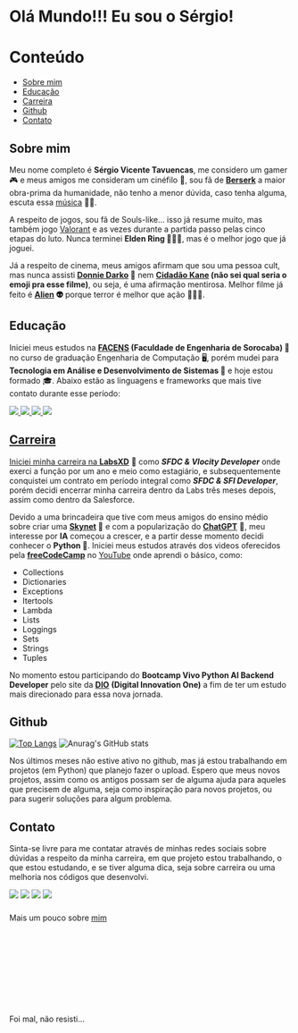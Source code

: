 # Olá Mundo!!! Eu sou o Sérgio!

# Conteúdo
- [Sobre mim](#sobre-mim)
- [Educação](#educação)
- [Carreira](#carreira)
- [Github](#github)
- [Contato](#contato)

## Sobre mim
Meu nome completo é **Sérgio Vicente Tavuencas**, me considero um gamer 🎮 e meus amigos me consideram um cinéfilo 🎥, sou fã de **[Berserk](https://pt.wikipedia.org/wiki/Berserk_(mang%C3%A1))** a maior obra-prima da humanidade, não tenho a menor dúvida, caso tenha alguma, escuta essa [música](https://www.youtube.com/watch?v=GLis0VZ9coE) 🎵😔.

A respeito de jogos, sou fã de Souls-like... isso já resume muito, mas também jogo [Valorant](https://pt.wikipedia.org/wiki/Valorant) e as vezes durante a partida passo pelas cinco etapas do luto. Nunca terminei **Elden Ring 👴🏻💍**, mas é o melhor jogo que já joguei.

Já a respeito de cinema, meus amigos afirmam que sou uma pessoa cult, mas nunca assisti **[Donnie Darko](https://pt.wikipedia.org/wiki/Donnie_Darko) 🐰** nem **[Cidadão Kane](https://pt.wikipedia.org/wiki/Citizen_Kane) (não sei qual seria o emoji pra esse filme)**, ou seja, é uma afirmação mentirosa. Melhor filme já feito é **[Alien](https://pt.wikipedia.org/wiki/Alien,_o_Oitavo_Passageiro) 👽** porque terror é melhor que ação 👍🏻🤫.


## Educação
Iniciei meus estudos na **[FACENS](https://facens.br/) (Faculdade de Engenharia de Sorocaba) 📙** no curso de graduação Engenharia de Computação 🖥️, porém mudei para **Tecnologia em Análise e Desenvolvimento de Sistemas 💖** e hoje estou formado 🎓. Abaixo estão as linguagens e frameworks que mais tive contato durante esse período:

<div>
    <a href="https://pt.wikipedia.org/wiki/Java_(linguagem_de_programa%C3%A7%C3%A3o)" target="_blank"><img src="https://img.shields.io/badge/Java-ED8B00?style=for-the-badge&logo=openjdk&logoColor=white" target="_blank">
    <a href="https://pt.wikipedia.org/wiki/Dart_(linguagem_de_programa%C3%A7%C3%A3o)" target="_blank"><img src="https://img.shields.io/badge/Dart-0175C2?style=for-the-badge&logo=dart&logoColor=white" target="_blank">
    <a href="https://en.wikipedia.org/wiki/Spring_Boot" target="_blank"><img src="https://img.shields.io/badge/Spring-6DB33F?style=for-the-badge&logo=spring&logoColor=white" target="_blank">
    <a href="https://pt.wikipedia.org/wiki/Flutter" target="_blank"><img src="https://img.shields.io/badge/Flutter-02569B?style=for-the-badge&logo=flutter&logoColor=white" target="_blank">
</div>

## Carreira
Iniciei minha carreira na **[LabsXD](https://www.linkedin.com/company/labsxd/)** 🚀 como ***SFDC & Vlocity Developer*** onde exerci a função por um ano e meio como estagiário, e subsequentemente conquistei um contrato em período integral como ***SFDC & SFI Developer***, porém decidi encerrar minha carreira dentro da Labs três meses depois, assim como dentro da Salesforce.

Devido a uma brincadeira que tive com meus amigos do ensino médio sobre criar uma **[Skynet](https://pt.wikipedia.org/wiki/Skynet) 👾** e com a popularização do **[ChatGPT](https://chat.openai.com/)** 🤖, meu interesse por **IA** começou a crescer, e a partir desse momento decidi conhecer o **Python 🐍**. Iniciei meus estudos através dos videos oferecidos pela **[freeCodeCamp](https://www.freecodecamp.org/)** no [YouTube](https://www.youtube.com/c/freecodecamp) onde aprendi o básico, como:

* Collections
* Dictionaries
* Exceptions
* Itertools
* Lambda
* Lists
* Loggings
* Sets
* Strings
* Tuples

No momento estou participando do **Bootcamp Vivo Python AI Backend Developer** pelo site da **[DIO](https://www.dio.me/)** **(Digital Innovation One)** a fim de ter um estudo mais direcionado para essa nova jornada.

## Github
[![Top Langs](https://github-readme-stats-git-masterrstaa-rickstaa.vercel.app/api/top-langs/?username=sergiotavuencas)](https://github.com/anuraghazra/github-readme-stats)
![Anurag's GitHub stats](https://github-readme-stats.vercel.app/api?username=sergiotavuencas\&hide=issues\&show_icons=true)

Nos últimos meses não estive ativo no github, mas já estou trabalhando em projetos (em Python) que planejo fazer o upload. Espero que meus novos projetos, assim como os antigos possam ser de alguma ajuda para aqueles que precisem de alguma, seja como inspiração para novos projetos, ou para sugerir soluções para algum problema.

## Contato
Sinta-se livre para me contatar através de minhas redes sociais sobre dúvidas a respeito da minha carreira, em que projeto estou trabalhando, o que estou estudando, e se tiver alguma dica, seja sobre carreira ou uma melhoria nos códigos que desenvolvi.

<div> 
  <a href="https://github.com/sergiotavuencas/" target="_blank"><img src="https://img.shields.io/badge/GitHub-100000?style=for-the-badge&logo=github&logoColor=white" target="_blank"></a>
  <a href = "mailto:sergiovicente_tavuenc@outlook.com"><img src="https://img.shields.io/badge/Microsoft_Outlook-0078D4?style=for-the-badge&logo=microsoft-outlook&logoColor=white" target="_blank"></a>
  <a href = "mailto:sergiovicentetavuencas@gmail.com"><img src="https://img.shields.io/badge/-Gmail-%23333?style=for-the-badge&logo=gmail&logoColor=white" target="_blank"></a>
  <a href="http://www.linkedin.com/in/sergiotavuencas" target="_blank"><img src="https://img.shields.io/badge/LinkedIn-0077B5?style=for-the-badge&logo=linkedin&logoColor=white" target="_blank"></a> 
</div>

###

Mais um pouco sobre [mim](https://www.youtube.com/watch?v=hPr-Yc92qaY)

<div>
<br><br><br><br><br><br><br><br>
</div>

Foi mal, não resisti...
<!--
**sergiotavuencas/sergiotavuencas** is a ✨ _special_ ✨ repository because its `README.md` (this file) appears on your GitHub profile.

Here are some ideas to get you started:

- 🔭 I’m currently working on ...
- 🌱 I’m currently learning ...
- 👯 I’m looking to collaborate on ...
- 🤔 I’m looking for help with ...
- 💬 Ask me about ...
- 📫 How to reach me: ...
- 😄 Pronouns: ...
- ⚡ Fun fact: ...
-->
